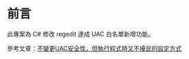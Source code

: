 # 前言

此專案為 C# 修改 regedit 達成 UAC 白名單新增功能。

參考文章：[不變更UAC安全性，但執行程式時又不擾民的設定方式](http://www.taode.idv.tw/WordPress?p=639)
